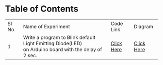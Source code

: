 # Table of Contents

<table>
<tr><b><td>Sl No.</td><td>Name of Experiment</td><td>Code Link</td><td>Diagram</td></b></tr>

<tr>
<td>1</td>
<td> Write a program to Blink default Light Emitting Diode(LED)<br> on Arduino board with the delay of 2 sec.</td>
<td><a href="https://github.com/rpkc/O-level-IoT-Project-Codes/blob/main/Blink/Blink.ino">Click Here</a></td>
<td><a href="https://raw.githubusercontent.com/rpkc/O-level-IoT-Project-Codes/main/Blink/Blink.png">Click Here</a></td>
</tr>





</table>
